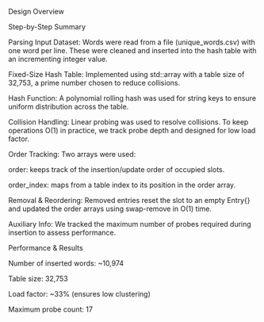 Design Overview

Step-by-Step Summary

Parsing Input Dataset: Words were read from a file (unique_words.csv) with one word per line. These were cleaned and inserted into the hash table with an incrementing integer value.

Fixed-Size Hash Table: Implemented using std::array with a table size of 32,753, a prime number chosen to reduce collisions.

Hash Function: A polynomial rolling hash was used for string keys to ensure uniform distribution across the table.

Collision Handling: Linear probing was used to resolve collisions. To keep operations O(1) in practice, we track probe depth and designed for low load factor.

Order Tracking: Two arrays were used:

order: keeps track of the insertion/update order of occupied slots.

order_index: maps from a table index to its position in the order array.

Removal & Reordering: Removed entries reset the slot to an empty Entry{} and updated the order arrays using swap-remove in O(1) time.

Auxiliary Info: We tracked the maximum number of probes required during insertion to assess performance.

Performance & Results

Number of inserted words: ~10,974

Table size: 32,753

Load factor: ~33% (ensures low clustering)

Maximum probe count: 17

